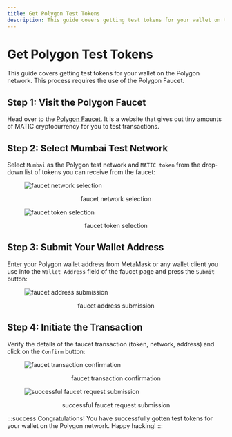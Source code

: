 ```yaml
---
title: Get Polygon Test Tokens
description: This guide covers getting test tokens for your wallet on the Polygon network. This process requires the use of the Polygon Faucet.
---
```


# Get Polygon Test Tokens

This guide covers getting test tokens for your wallet on the Polygon network. This process requires the use of the Polygon Faucet.

## Step 1: Visit the Polygon Faucet

Head over to the [Polygon Faucet](https://faucet.polygon.technology/). It is a website that gives out tiny amounts of MATIC cryptocurrency for you to test transactions.

## Step 2: Select Mumbai Test Network

Select `Mumbai` as the Polygon test network and `MATIC token` from the drop-down list of tokens you can receive from the faucet:

<figure>

![faucet network selection](/images/faucet-network-selection.png '#width=50%')

<figcaption style="text-align: center">faucet network selection</figcaption>
</figure>

<figure>

![faucet token selection](/images/faucet-token-selection.png '#width=50%')

<figcaption style="text-align: center">faucet token selection</figcaption>
</figure>

## Step 3: Submit Your Wallet Address

Enter your Polygon wallet address from MetaMask or any wallet client you use into the `Wallet Address` field of the faucet page and press the `Submit` button:

<figure>

![faucet address submission](/images/faucet-address-submission.png '#width=50%')

<figcaption style="text-align: center">faucet address submission</figcaption>
</figure>

## Step 4: Initiate the Transaction

Verify the details of the faucet transaction (token, network, address) and click on the `Confirm` button:

<figure>

![faucet transaction confirmation](/images/faucet-transaction-confirmation.png '#width=50%')

<figcaption style="text-align: center">faucet transaction confirmation</figcaption>
</figure>

<figure>

![successful faucet request submission](/images/successful-faucet-request-submission.png '#width=50%')

<figcaption style="text-align: center">successful faucet request submission</figcaption>
</figure>

:::success
Congratulations! You have successfully gotten test tokens for your wallet on the Polygon network. Happy hacking!
:::

